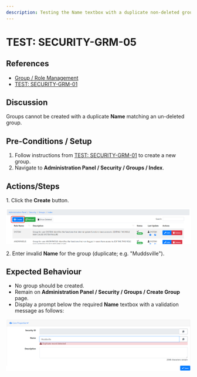```yaml
---
description: Testing the Name textbox with a duplicate non-deleted group.
---
```


# TEST: SECURITY-GRM-05

## References

* [Group / Role Management](broken-reference)
* [TEST: SECURITY-GRM-01](test-security-grm-01-1.md)

## Discussion

Groups cannot be created with a duplicate **Name** matching an un-deleted group.

## Pre-Conditions / Setup

1. Follow instructions from [TEST: SECURITY-GRM-01](test-security-grm-01-1.md) to create a new group.
2. Navigate to **Administration Panel / Security / Groups / Index**.&#x20;

## Actions/Steps

1\. Click the **Create** button.

![](<../../../../../../../../../.gitbook/assets/image (699).png>)

2\. Enter invalid **Name** for the group (duplicate; e.g. "Muddsville").

## Expected Behaviour

* No group should be created.
* Remain on **Administration Panel / Security / Groups / Create Group** page.
* Display a prompt below the required **Name** textbox with a validation message as follows:

![](<../../../../../../../../../.gitbook/assets/image (553).png>)
